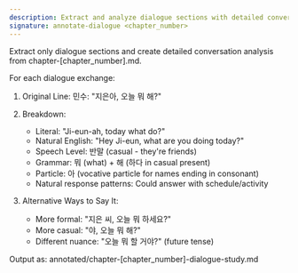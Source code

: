 ```yaml
---
description: Extract and analyze dialogue sections with detailed conversation analysis
signature: annotate-dialogue <chapter_number>
---
```


Extract only dialogue sections and create detailed conversation analysis from chapter-[chapter_number].md.

For each dialogue exchange:

1. Original Line:
   민수: "지은아, 오늘 뭐 해?"

2. Breakdown:
   - Literal: "Ji-eun-ah, today what do?"
   - Natural English: "Hey Ji-eun, what are you doing today?"
   - Speech Level: 반말 (casual - they're friends)
   - Grammar: 뭐 (what) + 해 (하다 in casual present)
   - Particle: 아 (vocative particle for names ending in consonant)
   - Natural response patterns: Could answer with schedule/activity

3. Alternative Ways to Say It:
   - More formal: "지은 씨, 오늘 뭐 하세요?"
   - More casual: "야, 오늘 뭐 해?"
   - Different nuance: "오늘 뭐 할 거야?" (future tense)

Output as: annotated/chapter-[chapter_number]-dialogue-study.md
